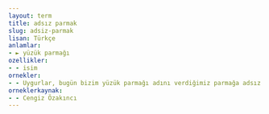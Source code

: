 ```yaml
---
layout: term
title: adsız parmak
slug: adsiz-parmak
lisan: Türkçe
anlamlar:
- ► yüzük parmağı
ozellikler:
- - isim
ornekler:
- - Uygurlar, bugün bizim yüzük parmağı adını verdiğimiz parmağa adsız parmak diyorlar.
orneklerkaynak:
- - Cengiz Özakıncı
---
```

